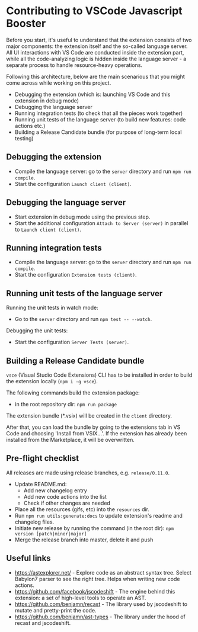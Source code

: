 # Contributing to VSCode Javascript Booster

Before you start, it's useful to understand that the extension consists of two major components: the extension itself and the so-called language server. All UI interactions with VS Code are conducted inside the extension part, while all the code-analyzing logic is hidden inside the language server - a separate process to handle resource-heavy operations.

Following this architecture, below are the main scenarious that you might come across while working on this project.

-   Debugging the extension (which is: launching VS Code and this extension in debug mode)
-   Debugging the language server
-   Running integration tests (to check that all the pieces work together)
-   Running unit tests of the language server (to build new features: code actions etc.)
-   Building a Release Candidate bundle (for purpose of long-term local testing)

## Debugging the extension

-   Compile the language server: go to the `server` directory and run `npm run compile`.
-   Start the configuration `Launch client (client)`.

## Debugging the language server

-   Start extension in debug mode using the previous step.
-   Start the additional configuration `Attach to Server (server)` in parallel to `Launch client (client)`.

## Running integration tests

-   Compile the language server: go to the `server` directory and run `npm run compile`.
-   Start the configuration `Extension tests (client)`.

## Running unit tests of the language server

Running the unit tests in watch mode:

-   Go to the `server` directory and run `npm test -- --watch`.

Debugging the unit tests:

-   Start the configuration `Server Tests (server)`.

## Building a Release Candidate bundle

`vsce` (Visual Studio Code Extensions) CLI has to be installed in order to build the extension locally (`npm i -g vsce`).

The following commands build the extension package:

-   in the root repository dir: `npm run package`

The extension bundle (\*.vsix) will be created in the `client` directory.

After that, you can load the bundle by going to the extensions tab in VS Code and choosing 'Install from VSIX...'. If the extension has already been installed from the Marketplace, it will be overwritten.

## Pre-flight checklist

All releases are made using release branches, e.g. `release/0.11.0`.

-   Update README.md:
    -   Add new changelog entry
    -   Add new code actions into the list
    -   Check if other changes are needed
-   Place all the resources (gifs, etc) into the `resources` dir.
-   Run `npm run utils:generate:docs` to update extension's readme and changelog files.
-   Initiate new release by running the command (in the root dir): `npm version [patch|minor|major]`
-   Merge the release branch into master, delete it and push

## Useful links

-   https://astexplorer.net/ - Explore code as an abstract syntax tree. Select Babylon7 parser to see the right tree. Helps when writing new code actions.
-   https://github.com/facebook/jscodeshift - The engine behind this extension: a set of high-level tools to operate an AST.
-   https://github.com/benjamn/recast - The library used by jscodeshift to mutate and pretty-print the code.
-   https://github.com/benjamn/ast-types - The library under the hood of recast and jscodeshift.
